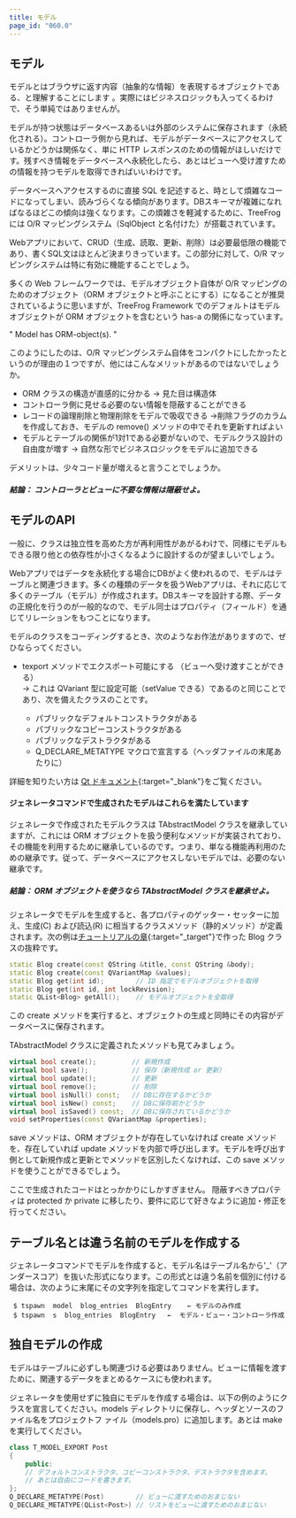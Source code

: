 ```yaml
---
title: モデル
page_id: "060.0"
---
```


## モデル

モデルとはブラウザに返す内容（抽象的な情報）を表現するオブジェクトである、と理解することにします 。実際にはビジネスロジックも入ってくるわけで、そう単純ではありませんが。
 
モデルが持つ状態はデータベースあるいは外部のシステムに保存されます（永続化される）。コントローラ側から見れば、モデルがデータベースにアクセスしているかどうかは関係なく、単に HTTP レスポンスのための情報がほしいだけです。残すべき情報をデータベースへ永続化したら、あとはビューへ受け渡すための情報を持つモデルを取得できればいいわけです。

データベースへアクセスするのに直接 SQL を記述すると、時として煩雑なコードになってしまい、読みづらくなる傾向があります。DBスキーマが複雑になればなるほどこの傾向は強くなります。この煩雑さを軽減するために、TreeFrog には O/R マッピングシステム（SqlObject と名付けた）が搭載されています。

Webアプリにおいて、CRUD（生成、読取、更新、削除）は必要最低限の機能であり、書くSQL文はほとんど決まりきっています。この部分に対して、O/R マッピングシステムは特に有効に機能することでしょう。

多くの Web フレームワークでは、モデルオブジェクト自体が O/R マッピングのためのオブジェクト（ORM オブジェクトと呼ぶことにする）になることが推奨されているように思いますが、TreeFrog Framework でのデフォルトはモデルオブジェクトが ORM オブジェクトを含むという has-a の関係になっています。
 
   " Model has ORM-object(s). "

このようにしたのは、O/R マッピングシステム自体をコンパクトにしたかったというのが理由の１つですが、他にはこんなメリットがあるのではないでしょうか。

* ORM クラスの構造が直感的に分かる  → 見た目は構造体
* コントローラ側に見せる必要のない情報を隠蔽することができる
* レコードの論理削除と物理削除をモデルで吸収できる
 →削除フラグのカラムを作成しておき、モデルの remove() メソッドの中でそれを更新すればよい
* モデルとテーブルの関係が1対1である必要がないので、モデルクラス設計の自由度が増す
 → 自然な形でビジネスロジックをモデルに追加できる
 
デメリットは、少々コード量が増えると言うことでしょうか。

##### 結論： コントローラとビューに不要な情報は隠蔽せよ。

## モデルのAPI

一般に、クラスは独立性を高めた方が再利用性があがるわけで、同様にモデルもできる限り他との依存性が小さくなるように設計するのが望ましいでしょう。

Webアプリではデータを永続化する場合にDBがよく使われるので、モデルはテーブルと関連づきます。多くの種類のデータを扱うWebアプリは、それに応じて多くのテーブル（モデル）が作成されます。DBスキーマを設計する際、データの正規化を行うのが一般的なので、モデル同士はプロパティ（フィールド）を通じてリレーションをもつことになります。

モデルのクラスをコーディングするとき、次のようなお作法がありますので、ぜひならってください。

* texport メソッドでエクスポート可能にする （ビューへ受け渡すことができる）<br>→ これは QVariant 型に設定可能（setValue できる）であるのと同じことであり、次を備えたクラスのことです。

   - パブリックなデフォルトコンストラクタがある
   - パブリックなコピーコンストラクタがある
   - パブリックなデストラクタがある
   - Q_DECLARE_METATYPE マクロで宣言する（ヘッダファイルの末尾あたりに）

詳細を知りたい方は [Qt ドキュメント](http://doc.qt.io/qt-5/qmetatype.html){:target="_blank"}をご覧ください。

#### ジェネレータコマンドで生成されたモデルはこれらを満たしています
  
ジェネレータで作成されたモデルクラスは TAbstractModel クラスを継承していますが、これには ORM オブジェクトを扱う便利なメソッドが実装されており、その機能を利用するために継承しているのです。つまり、単なる機能再利用のための継承です。従って、データベースにアクセスしないモデルでは、必要のない継承です。

##### 結論： ORM オブジェクトを使うなら TAbstractModel クラスを継承せよ。

ジェネレータでモデルを生成すると、各プロパティのゲッター・セッターに加え、生成(C) および読込(R) に相当するクラスメソッド（静的メソッド）が定義されます。次の例は[チュートリアルの章](/user-guide/ja/tutorial/index.html){:target="_target"}で作った Blog クラスの抜粋です。

```c++
static Blog create(const QString &title, const QString &body);
static Blog create(const QVariantMap &values);
static Blog get(int id);        // ID 指定でモデルオブジェクトを取得
static Blog get(int id, int lockRevision); 
static QList<Blog> getAll();    // モデルオブジェクトを全取得
```

この create メソッドを実行すると、オブジェクトの生成と同時にその内容がデータベースに保存されます。

TAbstractModel クラスに定義されたメソッドも見てみましょう。

```c++
virtual bool create();         // 新規作成
virtual bool save();           // 保存（新規作成 or 更新）
virtual bool update();         // 更新
virtual bool remove();         // 削除
virtual bool isNull() const;   // DBに存在するかどうか
virtual bool isNew() const;    // DBに保存前かどうか
virtual bool isSaved() const;  // DBに保存されているかどうか
void setProperties(const QVariantMap &properties);
```

save メソッドは、ORM オブジェクトが存在していなければ create メソッドを、存在していれば update メソッドを内部で呼び出します。モデルを呼び出す側として新規作成と更新とでメソッドを区別したくなければ、この save メソッドを使うことができるでしょう。

ここで生成されたコードはとっかかりにしかすぎません。 隠蔽すべきプロパティは protected か private に移したり、要件に応じて好きなように追加・修正を行ってください。

## テーブル名とは違う名前のモデルを作成する

ジェネレータコマンドでモデルを作成すると、モデル名はテーブル名から'_'（アンダースコア）を抜いた形式になります。この形式とは違う名前を個別に付ける場合は、次のように末尾にその文字列を指定してコマンドを実行します。

```
 $ tspawn  model  blog_entries  BlogEntry    ← モデルのみ作成
 $ tspawn  s  blog_entries  BlogEntry   ←  モデル・ビュー・コントローラ作成
```

## 独自モデルの作成

モデルはテーブルに必ずしも関連づける必要はありません。ビューに情報を渡すために、関連するデータをまとめるケースにも使われます。

ジェネレータを使用せずに独自にモデルを作成する場合は、以下の例のようにクラスを宣言してください。models ディレクトリに保存し、ヘッダとソースのファイル名をプロジェクトフ ァイル（models.pro）に追加します。あとは make を実行してください。

```c++
class T_MODEL_EXPORT Post
{
    public:
    // デフォルトコンストラクタ、コピーコンストラクタ、デストラクタを含めます。
    // あとは自由にコードを書きます。
};
Q_DECLARE_METATYPE(Post)        // ビューに渡すためのおまじない
Q_DECLARE_METATYPE(QList<Post>) // リストをビューに渡すためのおまじない
```